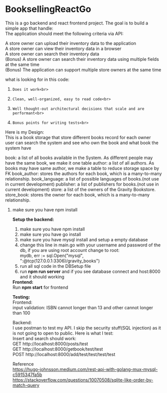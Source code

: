 # BooksellingReactGo

This is a go backend and react frontend project. The goal is to build a simple app that handle:<br>
The application should meet the following criteria via API:

A store owner can upload their inventory data to the application<br>
A store owner can view their inventory data in a browser<br>
A store owner can search their inventory data<br>
(Bonus) A store owner can search their inventory data using multiple fields at the same time<br>
(Bonus) The application can support multiple store owners at the same time<br>
 

what is looking for in this code:<br>

1.     Does it work<br>

2.     Clean, well-organized, easy to read code<br>

3.     Well thought-out architectural decisions that scale and are performant<br>

4.     Bonus points for writing tests<br>

Here is my Design:<br>
This is a book storage that store different books record for each owner<br>
user can search the system and see who own the book and what book the system have<br>

book: a list of all books available in the System. As different people may have the same book, we make it one table
author: a list of all authors. As books may have same author, we make a table to reduce storage space by FK
book_author: stores the authors for each book, which is a many-to-many relationship.
book_language: a list of possible languages of books.(not use in current development)
publisher: a list of publishers for books.(not use in current development)
store: a list of the owners of the Gravity Bookstore.
store_book: stores the owner for each book, which is a many-to-many relationship.

<ol>
<li>make sure you have npm install<br></li>

<b>Setup the backend:</b><br>
<ol>
<li>make sure you have npm install<br></li>
<li>make sure you have go install<br></li>
<li>make sure you have mysql install and setup a empty database<br></li>
<li>change this line in main.go with your username and password of the db, if you are using root account change <username> to root:<br>
mydb, err := sql.Open("mysql",
		"<username>:<password>@tcp(127.0.0.1:3306)/gravity_books")<br></li>
<li>run all sql code in the DBSetup file<br></li>
<li>run <b>npm run server</b> and if you see database connect and host:8000 and it should working<br></li>
</ol>
<b>Frontend:</b><br>
Run <b>npm start</b> for frontend<br>

<b>Testing:</b><br>
Frontend:<br>
input validation: ISBN cannot longer than 13 and other cannot longer than 100<br>

Backend:<br>
I use postman to test my API. I skip the security stuff(SQL injection) as it is not going to open to public. Here is what I test:<br>
Insert and search should work: <br>
GET http://localhost:8000/posts/test<br>
GET http://localhost:8000/getbook/test/test<br>
POST http://localhost:8000/add/test/test/test/test<br>






Reference<br>
https://hugo-johnsson.medium.com/rest-api-with-golang-mux-mysql-c5915347fa5b<br>
https://stackoverflow.com/questions/10070508/sqlite-like-order-by-match-query<br>